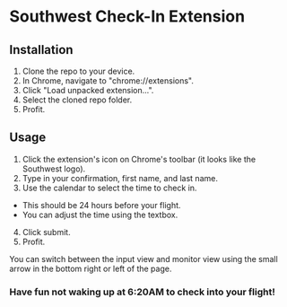 # Southwest Check-In Extension

## Installation
1. Clone the repo to your device.
2. In Chrome, navigate to "chrome://extensions".
3. Click "Load unpacked extension...".
4. Select the cloned repo folder.
5. Profit.

## Usage
1. Click the extension's icon on Chrome's toolbar (it looks like the Southwest logo).
2. Type in your confirmation, first name, and last name.
3. Use the calendar to select the time to check in.
  - This should be 24 hours before your flight.
  - You can adjust the time using the textbox.
4. Click submit.
5. Profit.

You can switch between the input view and monitor view using the small arrow in the bottom right or left of the page.

### Have fun not waking up at 6:20AM to check into your flight!
